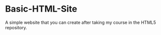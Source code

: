 # Basic-HTML-Site
A simple website that you can create after taking my course in the HTML5 repository.
